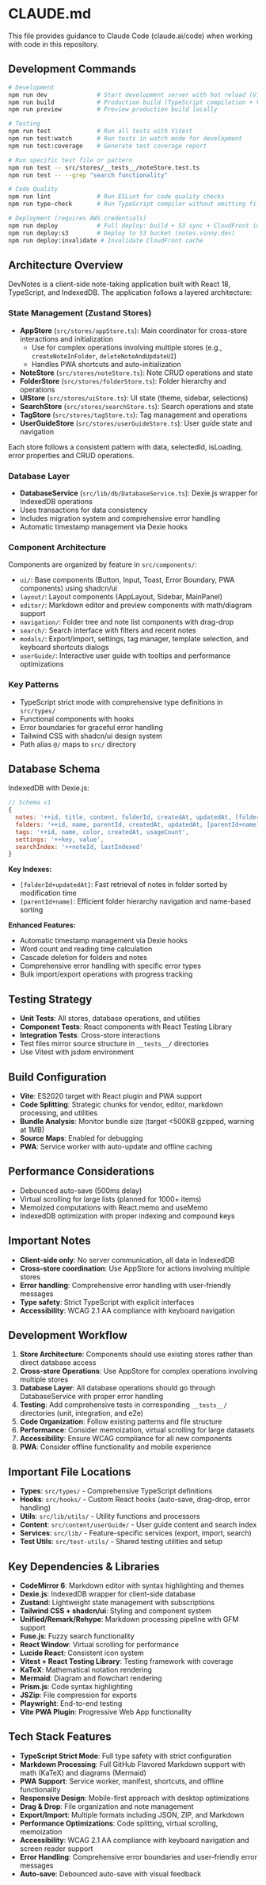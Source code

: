 # CLAUDE.md

This file provides guidance to Claude Code (claude.ai/code) when working with code in this repository.

## Development Commands

```bash
# Development
npm run dev              # Start development server with hot reload (Vite on port 5173)
npm run build            # Production build (TypeScript compilation + Vite build)
npm run preview          # Preview production build locally

# Testing
npm run test             # Run all tests with Vitest
npm run test:watch       # Run tests in watch mode for development
npm run test:coverage    # Generate test coverage report

# Run specific test file or pattern
npm run test -- src/stores/__tests__/noteStore.test.ts
npm run test -- --grep "search functionality"

# Code Quality
npm run lint             # Run ESLint for code quality checks
npm run type-check       # Run TypeScript compiler without emitting files

# Deployment (requires AWS credentials)
npm run deploy           # Full deploy: build + S3 sync + CloudFront invalidation
npm run deploy:s3        # Deploy to S3 bucket (notes.vinny.dev)
npm run deploy:invalidate # Invalidate CloudFront cache
```

## Architecture Overview

DevNotes is a client-side note-taking application built with React 18, TypeScript, and IndexedDB. The application follows a layered architecture:

### State Management (Zustand Stores)
- **AppStore** (`src/stores/appStore.ts`): Main coordinator for cross-store interactions and initialization
  - Use for complex operations involving multiple stores (e.g., `createNoteInFolder`, `deleteNoteAndUpdateUI`)
  - Handles PWA shortcuts and auto-initialization
- **NoteStore** (`src/stores/noteStore.ts`): Note CRUD operations and state
- **FolderStore** (`src/stores/folderStore.ts`): Folder hierarchy and operations
- **UIStore** (`src/stores/uiStore.ts`): UI state (theme, sidebar, selections)
- **SearchStore** (`src/stores/searchStore.ts`): Search operations and state
- **TagStore** (`src/stores/tagStore.ts`): Tag management and operations
- **UserGuideStore** (`src/stores/userGuideStore.ts`): User guide state and navigation

Each store follows a consistent pattern with data, selectedId, isLoading, error properties and CRUD operations.

### Database Layer
- **DatabaseService** (`src/lib/db/DatabaseService.ts`): Dexie.js wrapper for IndexedDB operations
- Uses transactions for data consistency
- Includes migration system and comprehensive error handling
- Automatic timestamp management via Dexie hooks

### Component Architecture
Components are organized by feature in `src/components/`:
- `ui/`: Base components (Button, Input, Toast, Error Boundary, PWA components) using shadcn/ui
- `layout/`: Layout components (AppLayout, Sidebar, MainPanel)
- `editor/`: Markdown editor and preview components with math/diagram support
- `navigation/`: Folder tree and note list components with drag-drop
- `search/`: Search interface with filters and recent notes
- `modals/`: Export/import, settings, tag manager, template selection, and keyboard shortcuts dialogs
- `userGuide/`: Interactive user guide with tooltips and performance optimizations

### Key Patterns
- TypeScript strict mode with comprehensive type definitions in `src/types/`
- Functional components with hooks
- Error boundaries for graceful error handling
- Tailwind CSS with shadcn/ui design system
- Path alias `@/` maps to `src/` directory

## Database Schema

IndexedDB with Dexie.js:
```javascript
// Schema v1
{
  notes: '++id, title, content, folderId, createdAt, updatedAt, [folderId+updatedAt]',
  folders: '++id, name, parentId, createdAt, updatedAt, [parentId+name]',
  tags: '++id, name, color, createdAt, usageCount',
  settings: '++key, value',
  searchIndex: '++noteId, lastIndexed'
}
```

**Key Indexes:**
- `[folderId+updatedAt]`: Fast retrieval of notes in folder sorted by modification time
- `[parentId+name]`: Efficient folder hierarchy navigation and name-based sorting

**Enhanced Features:**
- Automatic timestamp management via Dexie hooks
- Word count and reading time calculation
- Cascade deletion for folders and notes
- Comprehensive error handling with specific error types
- Bulk import/export operations with progress tracking

## Testing Strategy

- **Unit Tests**: All stores, database operations, and utilities
- **Component Tests**: React components with React Testing Library
- **Integration Tests**: Cross-store interactions
- Test files mirror source structure in `__tests__/` directories
- Use Vitest with jsdom environment

## Build Configuration

- **Vite**: ES2020 target with React plugin and PWA support
- **Code Splitting**: Strategic chunks for vendor, editor, markdown processing, and utilities
- **Bundle Analysis**: Monitor bundle size (target <500KB gzipped, warning at 1MB)
- **Source Maps**: Enabled for debugging
- **PWA**: Service worker with auto-update and offline caching

## Performance Considerations

- Debounced auto-save (500ms delay)
- Virtual scrolling for large lists (planned for 1000+ items)
- Memoized computations with React.memo and useMemo
- IndexedDB optimization with proper indexing and compound keys

## Important Notes

- **Client-side only**: No server communication, all data in IndexedDB
- **Cross-store coordination**: Use AppStore for actions involving multiple stores
- **Error handling**: Comprehensive error handling with user-friendly messages
- **Type safety**: Strict TypeScript with explicit interfaces
- **Accessibility**: WCAG 2.1 AA compliance with keyboard navigation

## Development Workflow

1. **Store Architecture**: Components should use existing stores rather than direct database access
2. **Cross-store Operations**: Use AppStore for complex operations involving multiple stores
3. **Database Layer**: All database operations should go through DatabaseService with proper error handling
4. **Testing**: Add comprehensive tests in corresponding `__tests__/` directories (unit, integration, and e2e)
5. **Code Organization**: Follow existing patterns and file structure
6. **Performance**: Consider memoization, virtual scrolling for large datasets
7. **Accessibility**: Ensure WCAG compliance for all new components
8. **PWA**: Consider offline functionality and mobile experience

## Important File Locations

- **Types**: `src/types/` - Comprehensive TypeScript definitions
- **Hooks**: `src/hooks/` - Custom React hooks (auto-save, drag-drop, error handling)
- **Utils**: `src/lib/utils/` - Utility functions and processors
- **Content**: `src/content/userGuide/` - User guide content and search index
- **Services**: `src/lib/` - Feature-specific services (export, import, search)
- **Test Utils**: `src/test-utils/` - Shared testing utilities and setup

## Key Dependencies & Libraries

- **CodeMirror 6**: Markdown editor with syntax highlighting and themes
- **Dexie.js**: IndexedDB wrapper for client-side database
- **Zustand**: Lightweight state management with subscriptions
- **Tailwind CSS + shadcn/ui**: Styling and component system
- **Unified/Remark/Rehype**: Markdown processing pipeline with GFM support
- **Fuse.js**: Fuzzy search functionality
- **React Window**: Virtual scrolling for performance
- **Lucide React**: Consistent icon system
- **Vitest + React Testing Library**: Testing framework with coverage
- **KaTeX**: Mathematical notation rendering
- **Mermaid**: Diagram and flowchart rendering
- **Prism.js**: Code syntax highlighting
- **JSZip**: File compression for exports
- **Playwright**: End-to-end testing
- **Vite PWA Plugin**: Progressive Web App functionality

## Tech Stack Features

- **TypeScript Strict Mode**: Full type safety with strict configuration
- **Markdown Processing**: Full GitHub Flavored Markdown support with math (KaTeX) and diagrams (Mermaid)
- **PWA Support**: Service worker, manifest, shortcuts, and offline functionality
- **Responsive Design**: Mobile-first approach with desktop optimizations
- **Drag & Drop**: File organization and note management
- **Export/Import**: Multiple formats including JSON, ZIP, and Markdown
- **Performance Optimizations**: Code splitting, virtual scrolling, memoization
- **Accessibility**: WCAG 2.1 AA compliance with keyboard navigation and screen reader support
- **Error Handling**: Comprehensive error boundaries and user-friendly error messages
- **Auto-save**: Debounced auto-save with visual feedback